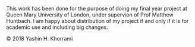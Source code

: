 This work has been done for the purpose of doing my final year project at Queen Mary University of London, under supervion of Prof Matthew Huntbach.
I am happy about distribution of my project if and only if it is for academic use and including big changes.

© 2018 Yashin H. Khorrami
